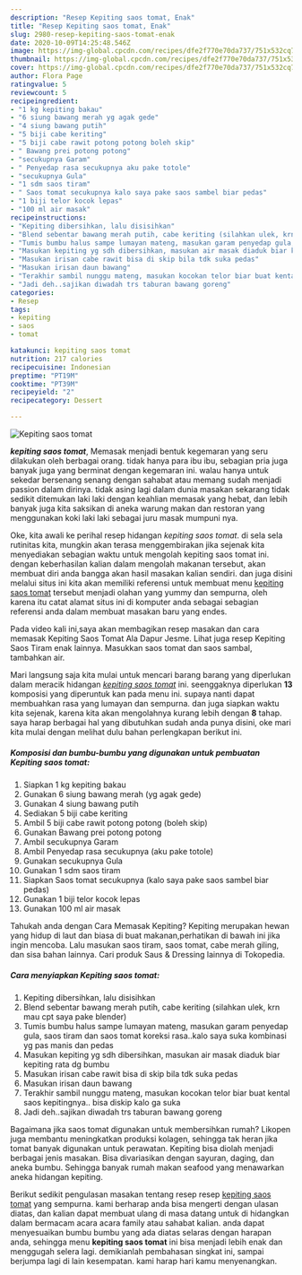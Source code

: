 ```yaml
---
description: "Resep Kepiting saos tomat, Enak"
title: "Resep Kepiting saos tomat, Enak"
slug: 2980-resep-kepiting-saos-tomat-enak
date: 2020-10-09T14:25:48.546Z
image: https://img-global.cpcdn.com/recipes/dfe2f770e70da737/751x532cq70/kepiting-saos-tomat-foto-resep-utama.jpg
thumbnail: https://img-global.cpcdn.com/recipes/dfe2f770e70da737/751x532cq70/kepiting-saos-tomat-foto-resep-utama.jpg
cover: https://img-global.cpcdn.com/recipes/dfe2f770e70da737/751x532cq70/kepiting-saos-tomat-foto-resep-utama.jpg
author: Flora Page
ratingvalue: 5
reviewcount: 5
recipeingredient:
- "1 kg kepiting bakau"
- "6 siung bawang merah yg agak gede"
- "4 siung bawang putih"
- "5 biji cabe keriting"
- "5 biji cabe rawit potong potong boleh skip"
- " Bawang prei potong potong"
- "secukupnya Garam"
- " Penyedap rasa secukupnya aku pake totole"
- "secukupnya Gula"
- "1 sdm saos tiram"
- " Saos tomat secukupnya kalo saya pake saos sambel biar pedas"
- "1 biji telor kocok lepas"
- "100 ml air masak"
recipeinstructions:
- "Kepiting dibersihkan, lalu disisihkan"
- "Blend sebentar bawang merah putih, cabe keriting (silahkan ulek, krn mau cpt saya pake blender)"
- "Tumis bumbu halus sampe lumayan mateng, masukan garam penyedap gula, saos tiram dan saos tomat koreksi rasa..kalo saya suka kombinasi yg pas manis dan pedas"
- "Masukan kepiting yg sdh dibersihkan, masukan air masak diaduk biar kepiting rata dg bumbu"
- "Masukan irisan cabe rawit bisa di skip bila tdk suka pedas"
- "Masukan irisan daun bawang"
- "Terakhir sambil nunggu mateng, masukan kocokan telor biar buat kental saos kepitingnya.. bisa diskip kalo ga suka"
- "Jadi deh..sajikan diwadah trs taburan bawang goreng"
categories:
- Resep
tags:
- kepiting
- saos
- tomat

katakunci: kepiting saos tomat 
nutrition: 217 calories
recipecuisine: Indonesian
preptime: "PT19M"
cooktime: "PT39M"
recipeyield: "2"
recipecategory: Dessert

---
```



![Kepiting saos tomat](https://img-global.cpcdn.com/recipes/dfe2f770e70da737/751x532cq70/kepiting-saos-tomat-foto-resep-utama.jpg)

<b><i>kepiting saos tomat</i></b>, Memasak menjadi bentuk kegemaran yang seru dilakukan oleh berbagai orang. tidak hanya para ibu ibu, sebagian pria juga banyak juga yang berminat dengan kegemaran ini. walau hanya untuk sekedar bersenang senang dengan sahabat atau memang sudah menjadi passion dalam dirinya. tidak asing lagi dalam dunia masakan sekarang tidak sedikit ditemukan laki laki dengan keahlian memasak yang hebat, dan lebih banyak juga kita saksikan di aneka warung makan dan restoran yang menggunakan koki laki laki sebagai juru masak mumpuni nya.

Oke, kita awali ke perihal resep hidangan <i>kepiting saos tomat</i>. di sela sela rutinitas kita, mungkin akan terasa menggembirakan jika sejenak kita menyediakan sebagian waktu untuk mengolah kepiting saos tomat ini. dengan keberhasilan kalian dalam mengolah makanan tersebut, akan membuat diri anda bangga akan hasil masakan kalian sendiri. dan juga disini melalui situs ini kita akan memiliki referensi untuk membuat menu <u>kepiting saos tomat</u> tersebut menjadi olahan yang yummy dan sempurna, oleh karena itu catat alamat situs ini di komputer anda sebagai sebagian referensi anda dalam membuat masakan baru yang endes.

Pada video kali ini,saya akan membagikan resep masakan dan cara memasak Kepiting Saos Tomat Ala Dapur Jesme. Lihat juga resep Kepiting Saos Tiram enak lainnya. Masukkan saos tomat dan saos sambal, tambahkan air.


Mari langsung saja kita mulai untuk mencari barang barang yang diperlukan dalam meracik hidangan <u><i>kepiting saos tomat</i></u> ini. seenggaknya diperlukan <b>13</b> komposisi yang diperuntuk kan pada menu ini. supaya nanti dapat membuahkan rasa yang lumayan dan sempurna. dan juga siapkan waktu kita sejenak, karena kita akan mengolahnya kurang lebih dengan <b>8</b> tahap. saya harap berbagai hal yang dibutuhkan sudah anda punya disini, oke mari kita mulai dengan melihat dulu bahan perlengkapan berikut ini.

<!--inarticleads1-->

##### Komposisi dan bumbu-bumbu yang digunakan untuk pembuatan Kepiting saos tomat:

1. Siapkan 1 kg kepiting bakau
1. Gunakan 6 siung bawang merah (yg agak gede)
1. Gunakan 4 siung bawang putih
1. Sediakan 5 biji cabe keriting
1. Ambil 5 biji cabe rawit potong potong (boleh skip)
1. Gunakan  Bawang prei potong potong
1. Ambil secukupnya Garam
1. Ambil  Penyedap rasa secukupnya (aku pake totole)
1. Gunakan secukupnya Gula
1. Gunakan 1 sdm saos tiram
1. Siapkan  Saos tomat secukupnya (kalo saya pake saos sambel biar pedas)
1. Gunakan 1 biji telor kocok lepas
1. Gunakan 100 ml air masak


Tahukah anda dengan Cara Memasak Kepiting? Kepiting merupakan hewan yang hidup di laut dan biasa di buat makanan,perhatikan di bawah ini jika ingin mencoba. Lalu masukan saos tiram, saos tomat, cabe merah giling, dan sisa bahan lainnya. Cari produk Saus &amp; Dressing lainnya di Tokopedia. 

<!--inarticleads2-->

##### Cara menyiapkan Kepiting saos tomat:

1. Kepiting dibersihkan, lalu disisihkan
1. Blend sebentar bawang merah putih, cabe keriting (silahkan ulek, krn mau cpt saya pake blender)
1. Tumis bumbu halus sampe lumayan mateng, masukan garam penyedap gula, saos tiram dan saos tomat koreksi rasa..kalo saya suka kombinasi yg pas manis dan pedas
1. Masukan kepiting yg sdh dibersihkan, masukan air masak diaduk biar kepiting rata dg bumbu
1. Masukan irisan cabe rawit bisa di skip bila tdk suka pedas
1. Masukan irisan daun bawang
1. Terakhir sambil nunggu mateng, masukan kocokan telor biar buat kental saos kepitingnya.. bisa diskip kalo ga suka
1. Jadi deh..sajikan diwadah trs taburan bawang goreng


Bagaimana jika saos tomat digunakan untuk membersihkan rumah? Likopen juga membantu meningkatkan produksi kolagen, sehingga tak heran jika tomat banyak digunakan untuk perawatan. Kepiting bisa diolah menjadi berbagai jenis masakan. Bisa divariasikan dengan sayuran, daging, dan aneka bumbu. Sehingga banyak rumah makan seafood yang menawarkan aneka hidangan kepiting. 

Berikut sedikit pengulasan masakan tentang resep resep <u>kepiting saos tomat</u> yang sempurna. kami berharap anda bisa mengerti dengan ulasan diatas, dan kalian dapat membuat ulang di masa datang untuk di hidangkan dalam bermacam acara acara family atau sahabat kalian. anda dapat menyesuaikan bumbu bumbu yang ada diatas selaras dengan harapan anda, sehingga menu <b>kepiting saos tomat</b> ini bisa menjadi lebih enak dan menggugah selera lagi. demikianlah pembahasan singkat ini, sampai berjumpa lagi di lain kesempatan. kami harap hari kamu menyenangkan.
